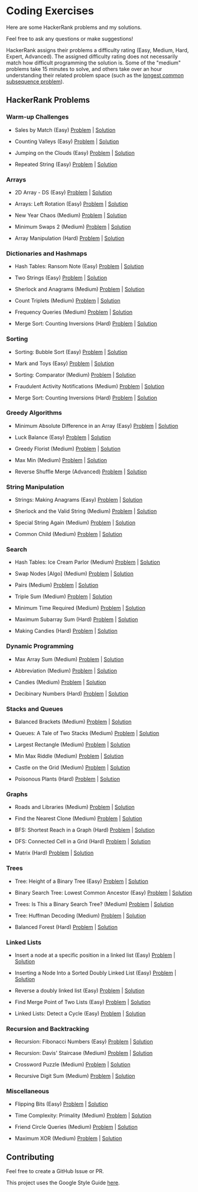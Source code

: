 # Coding Exercises

Here are some HackerRank problems and my solutions.

Feel free to ask any questions or make suggestions!

HackerRank assigns their problems a difficulty rating (Easy, Medium, Hard, Expert, Advanced). The assigned difficulty rating does not necessarily match how difficult programming the solution is. Some of the "medium" problems take 15 minutes to solve, and others take over an hour understanding their related problem space (such as the [longest common subsequence problem](https://en.wikipedia.org/wiki/Longest_common_subsequence_problem)). 

## HackerRank Problems

### Warm-up Challenges

- Sales by Match (Easy) [Problem](https://www.hackerrank.com/challenges/sock-merchant/problem) | [Solution](https://github.com/aykrieger/coding-exercises/blob/master/java/src/hackerrank/warmupchallenges/SalesByMatch.java)

- Counting Valleys (Easy) [Problem](https://www.hackerrank.com/challenges/counting-valleys/problem) | [Solution](https://github.com/aykrieger/coding-exercises/blob/master/java/src/hackerrank/warmupchallenges/CountingValleys.java)

- Jumping on the Clouds (Easy) [Problem](https://www.hackerrank.com/challenges/jumping-on-the-clouds/problem) | [Solution](https://github.com/aykrieger/coding-exercises/blob/master/java/src/hackerrank/warmupchallenges/JumpingOnTheClouds.java)

- Repeated String (Easy) [Problem](https://www.hackerrank.com/challenges/repeated-string/problem) | [Solution](https://github.com/aykrieger/coding-exercises/blob/master/java/src/hackerrank/warmupchallenges/RepeatedString.java)


### Arrays

- 2D Array - DS (Easy) [Problem](https://www.hackerrank.com/challenges/2d-array/problem) | [Solution](https://github.com/aykrieger/coding-exercises/blob/master/java/src/hackerrank/arrays/TwoDArrayDS.java)

- Arrays: Left Rotation (Easy) [Problem](https://www.hackerrank.com/challenges/ctci-array-left-rotation/problem) | [Solution](https://github.com/aykrieger/coding-exercises/blob/master/java/src/hackerrank/arrays/ArraysLeftRotation.java)

- New Year Chaos (Medium) [Problem](https://www.hackerrank.com/challenges/new-year-chaos/problem) | [Solution](https://github.com/aykrieger/coding-exercises/blob/master/java/src/hackerrank/arrays/NewYearChaos.java)

- Minimum Swaps 2 (Medium) [Problem](https://www.hackerrank.com/challenges/minimum-swaps-2/problem) | [Solution](https://github.com/aykrieger/coding-exercises/blob/master/java/src/hackerrank/arrays/MinimumSwaps2.java)

- Array Manipulation (Hard) [Problem](https://www.hackerrank.com/challenges/crush/problem) | [Solution](https://github.com/aykrieger/coding-exercises/blob/master/java/src/hackerrank/arrays/ArrayManipulation.java)

### Dictionaries and Hashmaps

- Hash Tables: Ransom Note (Easy) [Problem](https://www.hackerrank.com/challenges/ctci-ransom-note/problem) | [Solution](https://github.com/aykrieger/coding-exercises/blob/master/java/src/hackerrank/dictionariesandhashmaps/HashTablesRansomNote.java)

- Two Strings (Easy) [Problem](https://www.hackerrank.com/challenges/two-strings/problem) | [Solution](https://github.com/aykrieger/coding-exercises/blob/master/java/src/hackerrank/dictionariesandhashmaps/TwoStrings.java)

- Sherlock and Anagrams (Medium) [Problem](https://www.hackerrank.com/challenges/sherlock-and-anagrams/problem) | [Solution](https://github.com/aykrieger/coding-exercises/blob/master/java/src/hackerrank/dictionariesandhashmaps/SherlockAndAnagrams.java)

- Count Triplets (Medium) [Problem](https://www.hackerrank.com/challenges/count-triplets-1/problem) | [Solution](https://github.com/aykrieger/coding-exercises/blob/master/java/src/hackerrank/dictionariesandhashmaps/CountTriplets.java)

- Frequency Queries (Medium) [Problem](https://www.hackerrank.com/challenges/frequency-queries/problem) | [Solution](https://github.com/aykrieger/coding-exercises/blob/master/java/src/hackerrank/dictionariesandhashmaps/FrequencyQueries.java)

- Merge Sort: Counting Inversions (Hard) [Problem](https://www.hackerrank.com/challenges/ctci-merge-sort/problem) | [Solution](https://github.com/aykrieger/coding-exercises/blob/master/java/src/hackerrank/dictionariesandhashmaps/MergeSortCountingInversions.java)

### Sorting

- Sorting: Bubble Sort (Easy) [Problem](https://www.hackerrank.com/challenges/ctci-bubble-sort/problem) | [Solution](https://github.com/aykrieger/coding-exercises/blob/master/java/src/hackerrank/sorting/SortingBubbleSort.java)

- Mark and Toys (Easy) [Problem](https://www.hackerrank.com/challenges/mark-and-toys/problem) | [Solution](https://github.com/aykrieger/coding-exercises/blob/master/java/src/hackerrank/sorting/MarkAndToys.java)

- Sorting: Comparator (Medium) [Problem](https://www.hackerrank.com/challenges/ctci-comparator-sorting/problem) | [Solution](https://github.com/aykrieger/coding-exercises/blob/master/java/src/hackerrank/sorting/SortingComparator.java)

- Fraudulent Activity Notifications (Medium) [Problem](https://www.hackerrank.com/challenges/fraudulent-activity-notifications/problem) | [Solution](https://github.com/aykrieger/coding-exercises/blob/master/java/src/hackerrank/sorting/FraudulentActivityNotifications.java)

- Merge Sort: Counting Inversions (Hard) [Problem](https://www.hackerrank.com/challenges/ctci-merge-sort/problem) | [Solution](https://github.com/aykrieger/coding-exercises/blob/master/java/src/hackerrank/sorting/MergeSortCountingInversions.java)


### Greedy Algorithms

- Minimum Absolute Difference in an Array (Easy) [Problem](https://www.hackerrank.com/challenges/minimum-absolute-difference-in-an-array/problem) | [Solution](https://github.com/aykrieger/coding-exercises/blob/master/java/src/hackerrank/greedyalgorithms/MinimumAbsoluteDifferenceInAnArray.java)

- Luck Balance (Easy) [Problem](https://www.hackerrank.com/challenges/luck-balance/problem) | [Solution](https://github.com/aykrieger/coding-exercises/blob/master/java/src/hackerrank/greedyalgorithms/LuckBalance.java)

- Greedy Florist (Medium) [Problem](https://www.hackerrank.com/challenges/greedy-florist/problem) | [Solution](https://github.com/aykrieger/coding-exercises/blob/master/java/src/hackerrank/greedyalgorithms/GreedyFlorist.java)

- Max Min (Medium) [Problem](https://www.hackerrank.com/challenges/angry-children/problem) | [Solution](https://github.com/aykrieger/coding-exercises/blob/master/java/src/hackerrank/greedyalgorithms/MaxMin.java)

- Reverse Shuffle Merge (Advanced) [Problem](https://www.hackerrank.com/challenges/reverse-shuffle-merge/problem) | [Solution](https://github.com/aykrieger/coding-exercises/blob/master/java/src/hackerrank/greedyalgorithms/ReverseShuffleMerge.java)

### String Manipulation

- Strings: Making Anagrams (Easy) [Problem](https://www.hackerrank.com/challenges/ctci-making-anagrams/problem) | [Solution](https://github.com/aykrieger/coding-exercises/blob/master/java/src/hackerrank/stringmanipulation/StringsMakingAnagrams.java)

- Sherlock and the Valid String (Medium) [Problem](https://www.hackerrank.com/challenges/sherlock-and-valid-string/problem) | [Solution](https://github.com/aykrieger/coding-exercises/blob/master/java/src/hackerrank/stringmanipulation/SherlockAndTheValidString.java)

- Special String Again (Medium) [Problem](https://www.hackerrank.com/challenges/special-palindrome-again/problem) | [Solution](https://github.com/aykrieger/coding-exercises/blob/master/java/src/hackerrank/stringmanipulation/SpecialStringAgain.java)

- Common Child (Medium) [Problem](https://www.hackerrank.com/challenges/common-child/problem) | [Solution](https://github.com/aykrieger/coding-exercises/blob/master/java/src/hackerrank/stringmanipulation/CommonChild.java)

### Search

- Hash Tables: Ice Cream Parlor (Medium) [Problem](https://www.hackerrank.com/challenges/ctci-ice-cream-parlor/problem) | [Solution](https://github.com/aykrieger/coding-exercises/blob/master/java/src/hackerrank/search/IceCreamParlor.java)

- Swap Nodes [Algo] (Medium) [Problem](https://www.hackerrank.com/challenges/swap-nodes-algo/problem) | [Solution](https://github.com/aykrieger/coding-exercises/blob/master/java/src/hackerrank/search/SwapNodes.java)

- Pairs (Medium) [Problem](https://www.hackerrank.com/challenges/pairs/problem) | [Solution](https://github.com/aykrieger/coding-exercises/blob/master/java/src/hackerrank/search/Pairs.java)

- Triple Sum (Medium) [Problem](https://www.hackerrank.com/challenges/triple-sum/problem) | [Solution](https://github.com/aykrieger/coding-exercises/blob/master/java/src/hackerrank/search/TripleSum.java)

- Minimum Time Required (Medium) [Problem](https://www.hackerrank.com/challenges/minimum-time-required/problem) | [Solution](https://github.com/aykrieger/coding-exercises/blob/master/java/src/hackerrank/search/MinimumTimeRequired.java)

- Maximum Subarray Sum (Hard) [Problem](https://www.hackerrank.com/challenges/maximum-subarray-sum/problem) | [Solution](https://github.com/aykrieger/coding-exercises/blob/master/java/src/hackerrank/search/MaximumSubarraySum.java)

- Making Candies (Hard) [Problem](https://www.hackerrank.com/challenges/making-candies/problem) | [Solution](https://github.com/aykrieger/coding-exercises/blob/master/java/src/hackerrank/search/MakingCandies.java)

### Dynamic Programming

- Max Array Sum (Medium) [Problem](https://www.hackerrank.com/challenges/max-array-sum/problem) | [Solution](https://github.com/aykrieger/coding-exercises/blob/master/java/src/hackerrank/dynamicprogramming/MaxArraySum.java)

- Abbreviation (Medium) [Problem](https://www.hackerrank.com/challenges/abbr/problem) | [Solution](https://github.com/aykrieger/coding-exercises/blob/master/java/src/hackerrank/dynamicprogramming/Abbreviation.java)

- Candies (Medium) [Problem](https://www.hackerrank.com/challenges/candies/problem) | [Solution](https://github.com/aykrieger/coding-exercises/blob/master/java/src/hackerrank/dynamicprogramming/Candies.java)

- Decibinary Numbers (Hard) [Problem](https://www.hackerrank.com/challenges/decibinary-numbers/problem) | [Solution](https://github.com/aykrieger/coding-exercises/blob/master/java/src/hackerrank/dynamicprogramming/DecibinaryNumbers.java)

### Stacks and Queues

- Balanced Brackets (Medium) [Problem](https://www.hackerrank.com/challenges/balanced-brackets/problem) | [Solution](https://github.com/aykrieger/coding-exercises/blob/master/java/src/hackerrank/stacksandqueues/BalancedBrackets.java)

- Queues: A Tale of Two Stacks (Medium) [Problem](https://www.hackerrank.com/challenges/ctci-queue-using-two-stacks/problem) | [Solution](https://github.com/aykrieger/coding-exercises/blob/master/java/src/hackerrank/stacksandqueues/QueuesATaleOfTwoStacks.java)

- Largest Rectangle (Medium) [Problem](https://www.hackerrank.com/challenges/largest-rectangle/problem) | [Solution](https://github.com/aykrieger/coding-exercises/blob/master/java/src/hackerrank/stacksandqueues/LargestRectangle.java)

- Min Max Riddle (Medium) [Problem](https://www.hackerrank.com/challenges/min-max-riddle/problem) | [Solution](https://github.com/aykrieger/coding-exercises/blob/master/java/src/hackerrank/stacksandqueues/MinMaxRiddle.java)

- Castle on the Grid (Medium) [Problem](https://www.hackerrank.com/challenges/castle-on-the-grid/problem) | [Solution](https://github.com/aykrieger/coding-exercises/blob/master/java/src/hackerrank/stacksandqueues/CastleOnTheGrid.java)

- Poisonous Plants (Hard) [Problem](https://www.hackerrank.com/challenges/poisonous-plants/problem) | [Solution](https://github.com/aykrieger/coding-exercises/blob/master/java/src/hackerrank/stacksandqueues/PoisonousPlants.java)

### Graphs

- Roads and Libraries (Medium) [Problem](https://www.hackerrank.com/challenges/torque-and-development/problem) | [Solution](https://github.com/aykrieger/coding-exercises/blob/master/java/src/hackerrank/graphs/RoadsAndLibraries.java)

- Find the Nearest Clone (Medium) [Problem](https://www.hackerrank.com/challenges/find-the-nearest-clone/problem) | [Solution](https://github.com/aykrieger/coding-exercises/blob/master/java/src/hackerrank/graphs/FindTheNearestClone.java)

- BFS: Shortest Reach in a Graph (Hard) [Problem](https://www.hackerrank.com/challenges/ctci-bfs-shortest-reach/problem) | [Solution](https://github.com/aykrieger/coding-exercises/blob/master/java/src/hackerrank/graphs/BFSShortestReachInAGraph.java)

- DFS: Connected Cell in a Grid (Hard) [Problem](https://www.hackerrank.com/challenges/ctci-connected-cell-in-a-grid/problem) | [Solution](https://github.com/aykrieger/coding-exercises/blob/master/java/src/hackerrank/graphs/DFSConnectedCellInAGrid.java)

- Matrix (Hard) [Problem](https://www.hackerrank.com/challenges/matrix/problem) | [Solution](https://github.com/aykrieger/coding-exercises/blob/master/java/src/hackerrank/graphs/Matrix.java)

### Trees

- Tree: Height of a Binary Tree (Easy) [Problem](https://www.hackerrank.com/challenges/tree-height-of-a-binary-tree/problem) | [Solution](https://github.com/aykrieger/coding-exercises/blob/master/java/src/hackerrank/trees/TreeHeightOfABinaryTree.java)

- Binary Search Tree: Lowest Common Ancestor (Easy) [Problem](https://www.hackerrank.com/challenges/binary-search-tree-lowest-common-ancestor/problem) | [Solution](https://github.com/aykrieger/coding-exercises/blob/master/java/src/hackerrank/trees/BinarySearchTreeLowestCommonAncestor.java)

- Trees: Is This a Binary Search Tree? (Medium) [Problem](https://www.hackerrank.com/challenges/ctci-is-binary-search-tree/problem) | [Solution](https://github.com/aykrieger/coding-exercises/blob/master/java/src/hackerrank/trees/TreesIsThisABinarySearchTree.java)

- Tree: Huffman Decoding (Medium) [Problem](https://www.hackerrank.com/challenges/tree-huffman-decoding/problem) | [Solution](https://github.com/aykrieger/coding-exercises/blob/master/java/src/hackerrank/trees/TreeHuffmanDecoding.java)

- Balanced Forest (Hard) [Problem](https://www.hackerrank.com/challenges/balanced-forest/problem) | [Solution](https://github.com/aykrieger/coding-exercises/blob/master/java/src/hackerrank/trees/BalancedForest.java)

### Linked Lists

- Insert a node at a specific position in a linked list (Easy) [Problem](https://www.hackerrank.com/challenges/insert-a-node-at-a-specific-position-in-a-linked-list/problem) | [Solution](https://github.com/aykrieger/coding-exercises/blob/master/java/src/hackerrank/linkedlists/InsertANodeAtASpecificPositionInALinkedList.java)

- Inserting a Node Into a Sorted Doubly Linked List (Easy) [Problem](https://www.hackerrank.com/challenges/insert-a-node-into-a-sorted-doubly-linked-list/problem) | [Solution](https://github.com/aykrieger/coding-exercises/blob/master/java/src/hackerrank/linkedlists/InsertingANodeIntoASortedDoublyLinkedList.java)

- Reverse a doubly linked list (Easy) [Problem](https://www.hackerrank.com/challenges/reverse-a-doubly-linked-list/problem) | [Solution](https://github.com/aykrieger/coding-exercises/blob/master/java/src/hackerrank/linkedlists/ReverseADoublyLinkedList.java)

- Find Merge Point of Two Lists (Easy) [Problem](https://www.hackerrank.com/challenges/find-the-merge-point-of-two-joined-linked-lists/problem) | [Solution](https://github.com/aykrieger/coding-exercises/blob/master/java/src/hackerrank/linkedlists/FindMergePointOfTwoLists.java)

- Linked Lists: Detect a Cycle (Easy) [Problem](https://www.hackerrank.com/challenges/ctci-linked-list-cycle/problem) | [Solution](https://github.com/aykrieger/coding-exercises/blob/master/java/src/hackerrank/linkedlists/LinkedListsDetectACycle.java)

### Recursion and Backtracking

- Recursion: Fibonacci Numbers (Easy) [Problem](https://www.hackerrank.com/challenges/ctci-fibonacci-numbers/problem) | [Solution](https://github.com/aykrieger/coding-exercises/blob/master/java/src/hackerrank/recursionandbacktracking/RecursionFibonacciNumbers.java)

- Recursion: Davis' Staircase (Medium) [Problem](https://www.hackerrank.com/challenges/ctci-recursive-staircase/problem) | [Solution](https://github.com/aykrieger/coding-exercises/blob/master/java/src/hackerrank/recursionandbacktracking/RecursionDavisStaircase.java)

- Crossword Puzzle (Medium) [Problem](https://www.hackerrank.com/challenges/crossword-puzzle/problem) | [Solution](https://github.com/aykrieger/coding-exercises/blob/master/java/src/hackerrank/recursionandbacktracking/CrosswordPuzzle.java)

- Recursive Digit Sum (Medium) [Problem](https://www.hackerrank.com/challenges/recursive-digit-sum/problem) | [Solution](https://github.com/aykrieger/coding-exercises/blob/master/java/src/hackerrank/recursionandbacktracking/RecursiveDigitSum.java)

### Miscellaneous

- Flipping Bits (Easy) [Problem](https://www.hackerrank.com/challenges/flipping-bits/problem) | [Solution](https://github.com/aykrieger/coding-exercises/blob/master/java/src/hackerrank/miscellaneous/FlippingBits.java)

- Time Complexity: Primality (Medium) [Problem](https://www.hackerrank.com/challenges/ctci-big-o/problem) | [Solution](https://github.com/aykrieger/coding-exercises/blob/master/java/src/hackerrank/miscellaneous/TimeComplexityPrimality.java)

- Friend Circle Queries (Medium) [Problem](https://www.hackerrank.com/challenges/friend-circle-queries/problem) | [Solution](https://github.com/aykrieger/coding-exercises/blob/master/java/src/hackerrank/miscellaneous/FriendCircleQueries.java)

- Maximum XOR (Medium) [Problem](https://www.hackerrank.com/challenges/maximum-xor/problem) | [Solution](https://github.com/aykrieger/coding-exercises/blob/master/java/src/hackerrank/miscellaneous/MaximumXor.java)




## Contributing

Feel free to create a GitHub Issue or PR.

This project uses the Google Style Guide [here](https://github.com/google/styleguide/blob/gh-pages/intellij-java-google-style.xml).